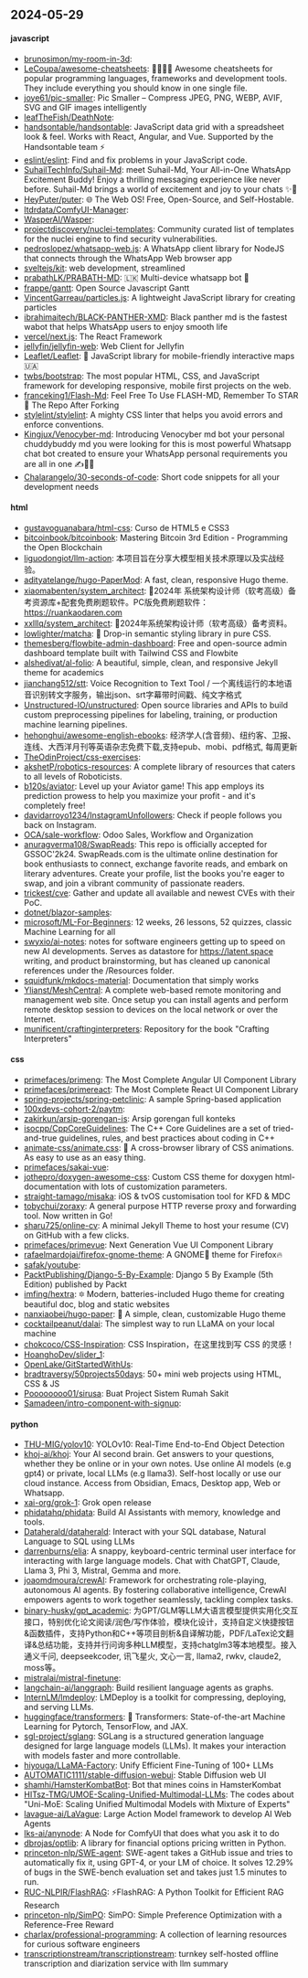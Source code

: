 ## 2024-05-29

#### javascript
* [brunosimon/my-room-in-3d](https://github.com/brunosimon/my-room-in-3d): 
* [LeCoupa/awesome-cheatsheets](https://github.com/LeCoupa/awesome-cheatsheets): 👩‍💻👨‍💻 Awesome cheatsheets for popular programming languages, frameworks and development tools. They include everything you should know in one single file.
* [joye61/pic-smaller](https://github.com/joye61/pic-smaller): Pic Smaller – Compress JPEG, PNG, WEBP, AVIF, SVG and GIF images intelligently
* [leafTheFish/DeathNote](https://github.com/leafTheFish/DeathNote): 
* [handsontable/handsontable](https://github.com/handsontable/handsontable): JavaScript data grid with a spreadsheet look & feel. Works with React, Angular, and Vue. Supported by the Handsontable team ⚡
* [eslint/eslint](https://github.com/eslint/eslint): Find and fix problems in your JavaScript code.
* [SuhailTechInfo/Suhail-Md](https://github.com/SuhailTechInfo/Suhail-Md): meet Suhail-Md, Your All-in-One WhatsApp Excitement Buddy! Enjoy a thrilling messaging experience like never before. Suhail-Md brings a world of excitement and joy to your chats ✨🤖
* [HeyPuter/puter](https://github.com/HeyPuter/puter): 🌐 The Web OS! Free, Open-Source, and Self-Hostable.
* [ltdrdata/ComfyUI-Manager](https://github.com/ltdrdata/ComfyUI-Manager): 
* [WasperAI/Wasper](https://github.com/WasperAI/Wasper): 
* [projectdiscovery/nuclei-templates](https://github.com/projectdiscovery/nuclei-templates): Community curated list of templates for the nuclei engine to find security vulnerabilities.
* [pedroslopez/whatsapp-web.js](https://github.com/pedroslopez/whatsapp-web.js): A WhatsApp client library for NodeJS that connects through the WhatsApp Web browser app
* [sveltejs/kit](https://github.com/sveltejs/kit): web development, streamlined
* [prabathLK/PRABATH-MD](https://github.com/prabathLK/PRABATH-MD): 🇱🇰 Multi-device whatsapp bot 🎉
* [frappe/gantt](https://github.com/frappe/gantt): Open Source Javascript Gantt
* [VincentGarreau/particles.js](https://github.com/VincentGarreau/particles.js): A lightweight JavaScript library for creating particles
* [ibrahimaitech/BLACK-PANTHER-XMD](https://github.com/ibrahimaitech/BLACK-PANTHER-XMD): Black panther md is the fastest wabot that helps WhatsApp users to enjoy smooth life
* [vercel/next.js](https://github.com/vercel/next.js): The React Framework
* [jellyfin/jellyfin-web](https://github.com/jellyfin/jellyfin-web): Web Client for Jellyfin
* [Leaflet/Leaflet](https://github.com/Leaflet/Leaflet): 🍃 JavaScript library for mobile-friendly interactive maps 🇺🇦
* [twbs/bootstrap](https://github.com/twbs/bootstrap): The most popular HTML, CSS, and JavaScript framework for developing responsive, mobile first projects on the web.
* [franceking1/Flash-Md](https://github.com/franceking1/Flash-Md): Feel Free To Use FLASH-MD, Remember To STAR🌟 The Repo After Forking
* [stylelint/stylelint](https://github.com/stylelint/stylelint): A mighty CSS linter that helps you avoid errors and enforce conventions.
* [Kingjux/Venocyber-md](https://github.com/Kingjux/Venocyber-md): Introducing Venocyber md bot your personal chuddybuddy md you were looking for this is most powerful Whatsapp chat bot created to ensure your WhatsApp personal requirements you are all in one ✍️👋👋
* [Chalarangelo/30-seconds-of-code](https://github.com/Chalarangelo/30-seconds-of-code): Short code snippets for all your development needs

#### html
* [gustavoguanabara/html-css](https://github.com/gustavoguanabara/html-css): Curso de HTML5 e CSS3
* [bitcoinbook/bitcoinbook](https://github.com/bitcoinbook/bitcoinbook): Mastering Bitcoin 3rd Edition - Programming the Open Blockchain
* [liguodongiot/llm-action](https://github.com/liguodongiot/llm-action): 本项目旨在分享大模型相关技术原理以及实战经验。
* [adityatelange/hugo-PaperMod](https://github.com/adityatelange/hugo-PaperMod): A fast, clean, responsive Hugo theme.
* [xiaomabenten/system_architect](https://github.com/xiaomabenten/system_architect): 💯2024年 系统架构设计师（软考高级）备考资源库+配套免费刷题软件。PC版免费刷题软件：https://ruankaodaren.com
* [xxlllq/system_architect](https://github.com/xxlllq/system_architect): 💯2024年系统架构设计师（软考高级）备考资料。
* [lowlighter/matcha](https://github.com/lowlighter/matcha): 🍵 Drop-in semantic styling library in pure CSS.
* [themesberg/flowbite-admin-dashboard](https://github.com/themesberg/flowbite-admin-dashboard): Free and open-source admin dashboard template built with Tailwind CSS and Flowbite
* [alshedivat/al-folio](https://github.com/alshedivat/al-folio): A beautiful, simple, clean, and responsive Jekyll theme for academics
* [jianchang512/stt](https://github.com/jianchang512/stt): Voice Recognition to Text Tool / 一个离线运行的本地语音识别转文字服务，输出json、srt字幕带时间戳、纯文字格式
* [Unstructured-IO/unstructured](https://github.com/Unstructured-IO/unstructured): Open source libraries and APIs to build custom preprocessing pipelines for labeling, training, or production machine learning pipelines.
* [hehonghui/awesome-english-ebooks](https://github.com/hehonghui/awesome-english-ebooks): 经济学人(含音频)、纽约客、卫报、连线、大西洋月刊等英语杂志免费下载,支持epub、mobi、pdf格式, 每周更新
* [TheOdinProject/css-exercises](https://github.com/TheOdinProject/css-exercises): 
* [akshetP/robotics-resources](https://github.com/akshetP/robotics-resources): A complete library of resources that caters to all levels of Roboticists.
* [b120s/aviator](https://github.com/b120s/aviator): Level up your Aviator game! This app employs its prediction prowess to help you maximize your profit - and it's completely free!
* [davidarroyo1234/InstagramUnfollowers](https://github.com/davidarroyo1234/InstagramUnfollowers): Check if people follows you back on Instagram.
* [OCA/sale-workflow](https://github.com/OCA/sale-workflow): Odoo Sales, Workflow and Organization
* [anuragverma108/SwapReads](https://github.com/anuragverma108/SwapReads): This repo is officially accepted for GSSOC'2k24. SwapReads.com is the ultimate online destination for book enthusiasts to connect, exchange favorite reads, and embark on literary adventures. Create your profile, list the books you're eager to swap, and join a vibrant community of passionate readers.
* [trickest/cve](https://github.com/trickest/cve): Gather and update all available and newest CVEs with their PoC.
* [dotnet/blazor-samples](https://github.com/dotnet/blazor-samples): 
* [microsoft/ML-For-Beginners](https://github.com/microsoft/ML-For-Beginners): 12 weeks, 26 lessons, 52 quizzes, classic Machine Learning for all
* [swyxio/ai-notes](https://github.com/swyxio/ai-notes): notes for software engineers getting up to speed on new AI developments. Serves as datastore for https://latent.space writing, and product brainstorming, but has cleaned up canonical references under the /Resources folder.
* [squidfunk/mkdocs-material](https://github.com/squidfunk/mkdocs-material): Documentation that simply works
* [Ylianst/MeshCentral](https://github.com/Ylianst/MeshCentral): A complete web-based remote monitoring and management web site. Once setup you can install agents and perform remote desktop session to devices on the local network or over the Internet.
* [munificent/craftinginterpreters](https://github.com/munificent/craftinginterpreters): Repository for the book "Crafting Interpreters"

#### css
* [primefaces/primeng](https://github.com/primefaces/primeng): The Most Complete Angular UI Component Library
* [primefaces/primereact](https://github.com/primefaces/primereact): The Most Complete React UI Component Library
* [spring-projects/spring-petclinic](https://github.com/spring-projects/spring-petclinic): A sample Spring-based application
* [100xdevs-cohort-2/paytm](https://github.com/100xdevs-cohort-2/paytm): 
* [zakirkun/arsip-gorengan-is](https://github.com/zakirkun/arsip-gorengan-is): Arsip gorengan full konteks
* [isocpp/CppCoreGuidelines](https://github.com/isocpp/CppCoreGuidelines): The C++ Core Guidelines are a set of tried-and-true guidelines, rules, and best practices about coding in C++
* [animate-css/animate.css](https://github.com/animate-css/animate.css): 🍿 A cross-browser library of CSS animations. As easy to use as an easy thing.
* [primefaces/sakai-vue](https://github.com/primefaces/sakai-vue): 
* [jothepro/doxygen-awesome-css](https://github.com/jothepro/doxygen-awesome-css): Custom CSS theme for doxygen html-documentation with lots of customization parameters.
* [straight-tamago/misaka](https://github.com/straight-tamago/misaka): iOS & tvOS customisation tool for KFD & MDC
* [tobychui/zoraxy](https://github.com/tobychui/zoraxy): A general purpose HTTP reverse proxy and forwarding tool. Now written in Go!
* [sharu725/online-cv](https://github.com/sharu725/online-cv): A minimal Jekyll Theme to host your resume (CV) on GitHub with a few clicks.
* [primefaces/primevue](https://github.com/primefaces/primevue): Next Generation Vue UI Component Library
* [rafaelmardojai/firefox-gnome-theme](https://github.com/rafaelmardojai/firefox-gnome-theme): A GNOME👣 theme for Firefox🔥
* [safak/youtube](https://github.com/safak/youtube): 
* [PacktPublishing/Django-5-By-Example](https://github.com/PacktPublishing/Django-5-By-Example): Django 5 By Example (5th Edition) published by Packt
* [imfing/hextra](https://github.com/imfing/hextra): 🔯 Modern, batteries-included Hugo theme for creating beautiful doc, blog and static websites
* [nanxiaobei/hugo-paper](https://github.com/nanxiaobei/hugo-paper): 🪺 A simple, clean, customizable Hugo theme
* [cocktailpeanut/dalai](https://github.com/cocktailpeanut/dalai): The simplest way to run LLaMA on your local machine
* [chokcoco/CSS-Inspiration](https://github.com/chokcoco/CSS-Inspiration): CSS Inspiration，在这里找到写 CSS 的灵感！
* [HoanghoDev/slider_1](https://github.com/HoanghoDev/slider_1): 
* [OpenLake/GitStartedWithUs](https://github.com/OpenLake/GitStartedWithUs): 
* [bradtraversy/50projects50days](https://github.com/bradtraversy/50projects50days): 50+ mini web projects using HTML, CSS & JS
* [Poooooooo01/sirusa](https://github.com/Poooooooo01/sirusa): Buat Project Sistem Rumah Sakit
* [Samadeen/intro-component-with-signup](https://github.com/Samadeen/intro-component-with-signup): 

#### python
* [THU-MIG/yolov10](https://github.com/THU-MIG/yolov10): YOLOv10: Real-Time End-to-End Object Detection
* [khoj-ai/khoj](https://github.com/khoj-ai/khoj): Your AI second brain. Get answers to your questions, whether they be online or in your own notes. Use online AI models (e.g gpt4) or private, local LLMs (e.g llama3). Self-host locally or use our cloud instance. Access from Obsidian, Emacs, Desktop app, Web or Whatsapp.
* [xai-org/grok-1](https://github.com/xai-org/grok-1): Grok open release
* [phidatahq/phidata](https://github.com/phidatahq/phidata): Build AI Assistants with memory, knowledge and tools.
* [Dataherald/dataherald](https://github.com/Dataherald/dataherald): Interact with your SQL database, Natural Language to SQL using LLMs
* [darrenburns/elia](https://github.com/darrenburns/elia): A snappy, keyboard-centric terminal user interface for interacting with large language models. Chat with ChatGPT, Claude, Llama 3, Phi 3, Mistral, Gemma and more.
* [joaomdmoura/crewAI](https://github.com/joaomdmoura/crewAI): Framework for orchestrating role-playing, autonomous AI agents. By fostering collaborative intelligence, CrewAI empowers agents to work together seamlessly, tackling complex tasks.
* [binary-husky/gpt_academic](https://github.com/binary-husky/gpt_academic): 为GPT/GLM等LLM大语言模型提供实用化交互接口，特别优化论文阅读/润色/写作体验，模块化设计，支持自定义快捷按钮&函数插件，支持Python和C++等项目剖析&自译解功能，PDF/LaTex论文翻译&总结功能，支持并行问询多种LLM模型，支持chatglm3等本地模型。接入通义千问, deepseekcoder, 讯飞星火, 文心一言, llama2, rwkv, claude2, moss等。
* [mistralai/mistral-finetune](https://github.com/mistralai/mistral-finetune): 
* [langchain-ai/langgraph](https://github.com/langchain-ai/langgraph): Build resilient language agents as graphs.
* [InternLM/lmdeploy](https://github.com/InternLM/lmdeploy): LMDeploy is a toolkit for compressing, deploying, and serving LLMs.
* [huggingface/transformers](https://github.com/huggingface/transformers): 🤗 Transformers: State-of-the-art Machine Learning for Pytorch, TensorFlow, and JAX.
* [sgl-project/sglang](https://github.com/sgl-project/sglang): SGLang is a structured generation language designed for large language models (LLMs). It makes your interaction with models faster and more controllable.
* [hiyouga/LLaMA-Factory](https://github.com/hiyouga/LLaMA-Factory): Unify Efficient Fine-Tuning of 100+ LLMs
* [AUTOMATIC1111/stable-diffusion-webui](https://github.com/AUTOMATIC1111/stable-diffusion-webui): Stable Diffusion web UI
* [shamhi/HamsterKombatBot](https://github.com/shamhi/HamsterKombatBot): Bot that mines coins in HamsterKombat
* [HITsz-TMG/UMOE-Scaling-Unified-Multimodal-LLMs](https://github.com/HITsz-TMG/UMOE-Scaling-Unified-Multimodal-LLMs): The codes about "Uni-MoE: Scaling Unified Multimodal Models with Mixture of Experts"
* [lavague-ai/LaVague](https://github.com/lavague-ai/LaVague): Large Action Model framework to develop AI Web Agents
* [lks-ai/anynode](https://github.com/lks-ai/anynode): A Node for ComfyUI that does what you ask it to do
* [dbrojas/optlib](https://github.com/dbrojas/optlib): A library for financial options pricing written in Python.
* [princeton-nlp/SWE-agent](https://github.com/princeton-nlp/SWE-agent): SWE-agent takes a GitHub issue and tries to automatically fix it, using GPT-4, or your LM of choice. It solves 12.29% of bugs in the SWE-bench evaluation set and takes just 1.5 minutes to run.
* [RUC-NLPIR/FlashRAG](https://github.com/RUC-NLPIR/FlashRAG): ⚡FlashRAG: A Python Toolkit for Efficient RAG Research
* [princeton-nlp/SimPO](https://github.com/princeton-nlp/SimPO): SimPO: Simple Preference Optimization with a Reference-Free Reward
* [charlax/professional-programming](https://github.com/charlax/professional-programming): A collection of learning resources for curious software engineers
* [transcriptionstream/transcriptionstream](https://github.com/transcriptionstream/transcriptionstream): turnkey self-hosted offline transcription and diarization service with llm summary
